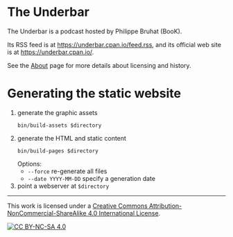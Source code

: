 # The Underbar

The Underbar is a podcast hosted by Philippe Bruhat (BooK).

Its RSS feed is at <https://underbar.cpan.io/feed.rss>,
and its official web site is at <https://underbar.cpan.io/>.

See the [About](https://underbar.cpan.io/about/) page for more details about licensing and history.

# Generating the static website

1. generate the graphic assets
   ```
   bin/build-assets $directory
   ```
2. generate the HTML and static content
   ```
   bin/build-pages $directory
   ```
   Options:
   * `--force` re-generate all files
   * `--date YYYY-MM-DD` specify a generation date
3. point a webserver at `$directory`

---

This work is licensed under a
[Creative Commons Attribution-NonCommercial-ShareAlike 4.0 International License][cc-by-nc-sa].

[![CC BY-NC-SA 4.0][cc-by-nc-sa-image]][cc-by-nc-sa]

[cc-by-nc-sa]: http://creativecommons.org/licenses/by-nc-sa/4.0/
[cc-by-nc-sa-image]: https://licensebuttons.net/l/by-nc-sa/4.0/88x31.png
